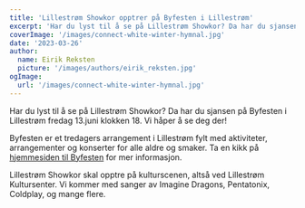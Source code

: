 ```yaml
---
title: 'Lillestrøm Showkor opptrer på Byfesten i Lillestrøm'
excerpt: 'Har du lyst til å se på Lillestrøm Showkor? Da har du sjansen på Byfesten i Lillestrøm fredag 13.juni klokken 18. Vi håper å se deg der!'
coverImage: '/images/connect-white-winter-hymnal.jpg'
date: '2023-03-26'
author:
  name: Eirik Reksten
  picture: '/images/authors/eirik_reksten.jpg'
ogImage:
  url: '/images/connect-white-winter-hymnal.jpg'
---
```


Har du lyst til å se på Lillestrøm Showkor? Da har du sjansen på Byfesten i Lillestrøm fredag 13.juni klokken 18. Vi håper å se deg der!

Byfesten er et tredagers arrangement i Lillestrøm fylt med aktiviteter, arrangementer og konserter for alle aldre og smaker. Ta en kikk på [hjemmesiden til Byfesten](https://www.byfesten.no/) for mer informasjon.

Lillestrøm Showkor skal opptre på kulturscenen, altså ved Lillestrøm Kultursenter. Vi kommer med sanger av Imagine Dragons, Pentatonix, Coldplay, og mange flere.
